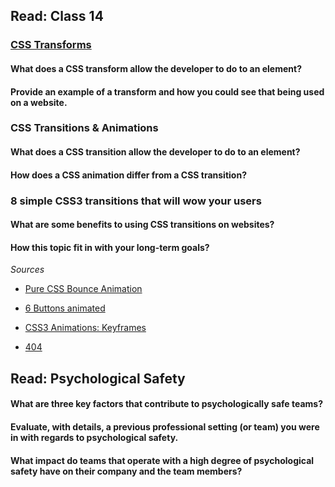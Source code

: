 ## Read: Class 14

### [CSS Transforms](http://learn.shayhowe.com/advanced-html-css/css-transforms/)

#### What does a CSS transform allow the developer to do to an element?

#### Provide an example of a transform and how you could see that being used on a website.

### CSS Transitions & Animations

#### What does a CSS transition allow the developer to do to an element?

#### How does a CSS animation differ from a CSS transition?

### 8 simple CSS3 transitions that will wow your users

#### What are some benefits to using CSS transitions on websites?

#### How this topic fit in with your long-term goals?

*Sources*

- [Pure CSS Bounce Animation](http://codepen.io/dp_lewis/pen/gCfBv)

- [6 Buttons animated](http://codepen.io/retyui/pen/ByoaXV)

- [CSS3 Animations: Keyframes](http://codepen.io/akshaychauhan/pen/oAfae)

- [404](http://codepen.io/kieranfivestars/pen/MYdQxX)

## Read: Psychological Safety

#### What are three key factors that contribute to psychologically safe teams?

#### Evaluate, with details, a previous professional setting (or team) you were in with regards to psychological safety.

#### What impact do teams that operate with a high degree of psychological safety have on their company and the team members?
